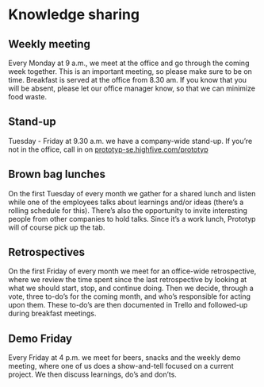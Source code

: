 # Knowledge sharing 
## Weekly meeting
Every Monday at 9 a.m., we meet at the office and go through the coming week together. This is an important meeting, so please make sure to be on time.
Breakfast is served at the office from 8.30 am. If you know that you will be absent, please let our office manager know, so that we can minimize food waste.
## Stand-up
Tuesday - Friday at 9.30 a.m. we have a company-wide stand-up. If you’re not in the office, call in on [prototyp-se.highfive.com/prototyp](https://prototyp-se.highfive.com/prototyp)
## Brown bag lunches
On the first Tuesday of every month we gather for a shared lunch and listen while one of the employees talks about learnings and/or ideas (there’s a rolling schedule for this). There’s also the opportunity to invite interesting people from other companies to hold talks. Since it’s a work lunch, Prototyp will of course pick up the tab.
## Retrospectives
On the first Friday of every month we meet for an office-wide retrospective, where we review the time spent since the last retrospective by looking at what we should start, stop, and continue doing. Then we decide, through a vote, three to-do’s for the coming month, and who’s responsible for acting upon them. These to-do’s are then documented in Trello and followed-up during breakfast meetings.
## Demo Friday
Every Friday at 4 p.m. we meet for beers, snacks and the weekly demo meeting, where one of us does a show-and-tell focused on a current project. We then discuss learnings, do’s and don’ts.
